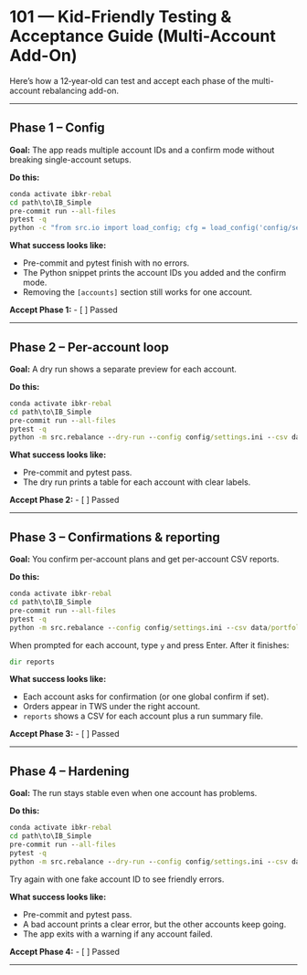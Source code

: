 # 101 — Kid-Friendly Testing & Acceptance Guide (Multi-Account Add-On)

Here’s how a 12‑year‑old can test and accept each phase of the multi-account rebalancing add-on.

---

## Phase 1 – Config
**Goal:** The app reads multiple account IDs and a confirm mode without breaking single-account setups.

**Do this:**
```bat
conda activate ibkr-rebal
cd path\to\IB_Simple
pre-commit run --all-files
pytest -q
python -c "from src.io import load_config; cfg = load_config('config/settings.ini'); print(cfg.accounts.ids, cfg.accounts.confirm_mode)"
```
**What success looks like:**
- Pre-commit and pytest finish with no errors.
- The Python snippet prints the account IDs you added and the confirm mode.
- Removing the `[accounts]` section still works for one account.

**Accept Phase 1:** - [ ] Passed

---

## Phase 2 – Per-account loop
**Goal:** A dry run shows a separate preview for each account.

**Do this:**
```bat
conda activate ibkr-rebal
cd path\to\IB_Simple
pre-commit run --all-files
pytest -q
python -m src.rebalance --dry-run --config config/settings.ini --csv data/portfolios.csv
```
**What success looks like:**
- Pre-commit and pytest pass.
- The dry run prints a table for each account with clear labels.

**Accept Phase 2:** - [ ] Passed

---

## Phase 3 – Confirmations & reporting
**Goal:** You confirm per-account plans and get per-account CSV reports.

**Do this:**
```bat
conda activate ibkr-rebal
cd path\to\IB_Simple
pre-commit run --all-files
pytest -q
python -m src.rebalance --config config/settings.ini --csv data/portfolios.csv
```
When prompted for each account, type `y` and press Enter.
After it finishes:
```bat
dir reports
```
**What success looks like:**
- Each account asks for confirmation (or one global confirm if set).
- Orders appear in TWS under the right account.
- `reports` shows a CSV for each account plus a run summary file.

**Accept Phase 3:** - [ ] Passed

---

## Phase 4 – Hardening
**Goal:** The run stays stable even when one account has problems.

**Do this:**
```bat
conda activate ibkr-rebal
cd path\to\IB_Simple
pre-commit run --all-files
pytest -q
python -m src.rebalance --dry-run --config config/settings.ini --csv data/portfolios.csv
```
Try again with one fake account ID to see friendly errors.

**What success looks like:**
- Pre-commit and pytest pass.
- A bad account prints a clear error, but the other accounts keep going.
- The app exits with a warning if any account failed.

**Accept Phase 4:** - [ ] Passed

---

